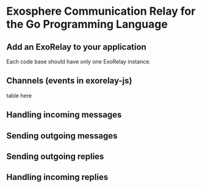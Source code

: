 # Exosphere Communication Relay for the Go Programming Language

## Add an ExoRelay to your application

Each code base should have only one ExoRelay instance.

## Channels (events in exorelay-js)

table here

## Handling incoming messages

## Sending outgoing messages

## Sending outgoing replies

## Handling incoming replies

